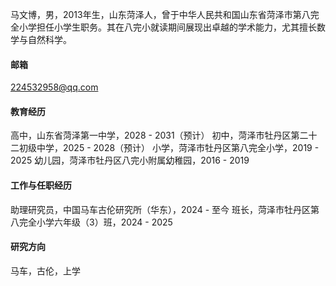 

马文博，男，2013年生，山东菏泽人，曾于中华人民共和国山东省菏泽市第八完全小学担任小学生职务。其在八完小就读期间展现出卓越的学术能力，尤其擅长数学与自然科学。

#### 邮箱
224532958@qq.com

#### 教育经历
高中，山东省菏泽第一中学，2028 - 2031（预计）
初中，菏泽市牡丹区第二十二初级中学，2025 - 2028（预计）
小学，菏泽市牡丹区第八完全小学，2019 - 2025
幼儿园，菏泽市牡丹区八完小附属幼稚园，2016 - 2019

#### 工作与任职经历
助理研究员，中国马车古伦研究所（华东），2024 - 至今
班长，菏泽市牡丹区第八完全小学六年级（3）班，2024 - 2025

#### 研究方向
马车，古伦，上学


